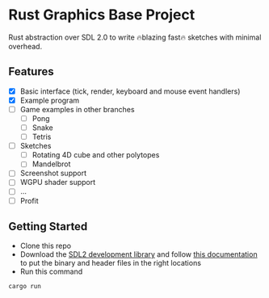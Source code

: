 # Rust Graphics Base Project

Rust abstraction over SDL 2.0 to write 🔥blazing fast🔥 sketches with minimal overhead.

## Features
- [x] Basic interface (tick, render, keyboard and mouse event handlers)
- [x] Example program 
- [ ] Game examples in other branches
    - [ ] Pong
    - [ ] Snake
    - [ ] Tetris
- [ ] Sketches
    - [ ] Rotating 4D cube and other polytopes
    - [ ] Mandelbrot
- [ ] Screenshot support
- [ ] WGPU shader support
- [ ] ...
- [ ] Profit

## Getting Started
- Clone this repo
- Download the [SDL2 development library](https://github.com/libsdl-org/SDL/releases) and follow [this documentation](https://crates.io/crates/sdl2) to put the binary and header files in the right locations
- Run this command
```
cargo run
```